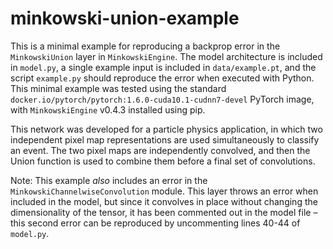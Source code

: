 # minkowski-union-example
This is a minimal example for reproducing a backprop error in the `MinkowskiUnion` layer in `MinkowskiEngine`. The model architecture is included in `model.py`, a single example input is included in `data/example.pt`, and the script `example.py` should reproduce the error when executed with Python. This minimal example was tested using the standard `docker.io/pytorch/pytorch:1.6.0-cuda10.1-cudnn7-devel` PyTorch image, with `MinkowskiEngine` v0.4.3 installed using pip.

This network was developed for a particle physics application, in which two independent pixel map representations are used simultaneously to classify an event. The two pixel maps are independently convolved, and then the Union function is used to combine them before a final set of convolutions.

Note: This example _also_ includes an error in the `MinkowskiChannelwiseConvolution` module. This layer throws an error when included in the model, but since it convolves in place without changing the dimensionality of the tensor, it has been commented out in the model file – this second error can be reproduced by uncommenting lines 40-44 of `model.py`.
